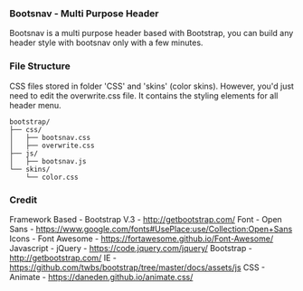 ### Bootsnav - Multi Purpose Header 
Bootsnav is a multi purpose header based with Bootstrap, you can build any header style with bootsnav only with a few minutes.

### File Structure
CSS files stored in folder 'CSS' and 'skins' (color skins). However, you'd just need to edit the overwrite.css file. It contains the styling elements for all header menu. 

```
bootstrap/
├── css/
│   ├── bootsnav.css
│   ├── overwrite.css
├── js/
│   ├── bootsnav.js
└── skins/
    └── color.css
```

### Credit

Framework Based - Bootstrap V.3 - http://getbootstrap.com/
Font - Open Sans - https://www.google.com/fonts#UsePlace:use/Collection:Open+Sans
Icons - Font Awesome - https://fortawesome.github.io/Font-Awesome/
Javascript - jQuery  - https://code.jquery.com/jquery/
             Bootstrap  - http://getbootstrap.com/
             IE  - https://github.com/twbs/bootstrap/tree/master/docs/assets/js
CSS - Animate - https://daneden.github.io/animate.css/